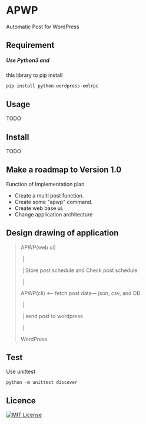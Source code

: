 # APWP
Automatic Post for WordPress

## Requirement

##### Use Python3 and 

this library to pip install

	pip install python-wordpress-xmlrpc

## Usage

TODO

## Install

TODO

## Make a roadmap to Version 1.0

Function of Implementation plan.

* Create a multi post function.
* Create some "apwp" command.
* Create web base ui.
* Change application architecture



## Design drawing of application

>  APWP(web ui)
>
>  ​         │
>
>  ​         │Store post schedule and Check post schedule
>
>  ​         │
>
>  APWP(cli) <— fetch post data— json, csv, and DB
>
>  ​         │
>
>  ​         │send post to wordpress
>
>  ​         │
>
>   WordPress

## Test

Use unittest

```
python -m unittest discover
```



## Licence

[![MIT License](http://img.shields.io/badge/license-MIT-blue.svg?style=flat)](./LICENSE)
